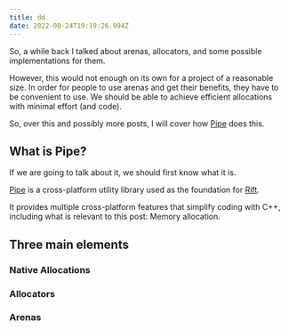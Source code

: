 ```yaml
---
title: dd
date: 2022-08-24T19:19:26.994Z
---
```

So, a while back I talked about arenas, allocators, and some possible implementations for them.

However, this would not enough on its own for a project of a reasonable size. In order for people to use arenas and get their benefits, they have to be convenient to use. We should be able to achieve efficient allocations with minimal effort (and code).

So, over this and possibly more posts, I will cover how [Pipe](https://github.com/PipeRift/pipe) does this.

## What is Pipe?

If we are going to talk about it, we should first know what it is.

[Pipe](https://github.com/PipeRift/pipe) is a cross-platform utility library used as the foundation for [Rift](https://github.com/piperift/rift).

It provides multiple cross-platform features that simplify coding with C++,  including what is relevant to this post: Memory allocation.

## Three main elements

### Native Allocations

### Allocators

### Arenas